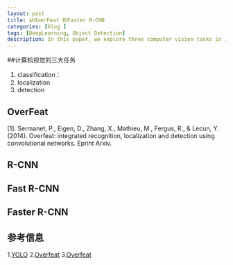 ```yaml
---
layout: post
title: 从OverFeat 到Faster R-CNN
categories: [blog ]
tags: [DeepLearning, Object Detection]
description: In this paper, we explore three computer vision tasks in increasing order of difficulty: 1. classification, 2. localization, and 3. detection. Each task is a sub-task of the next.
--- 
```


##计算机视觉的三大任务
1. classification： 
2. localization
3. detection

## OverFeat


[1]. Sermanet, P., Eigen, D., Zhang, X., Mathieu, M., Fergus, R., & Lecun, Y. (2014). Overfeat: integrated recognition, localization and detection using convolutional networks. Eprint Arxiv.
## R-CNN

## Fast R-CNN

## Faster R-CNN


## 参考信息
1.[YOLO](http://www.cnblogs.com/venus024/p/5699633.html)
2.[Overfeat](http://blog.csdn.net/mao_kun/article/details/50571766)
3.[Overfeat](http://blog.csdn.net/u011534057/article/details/51274907)

